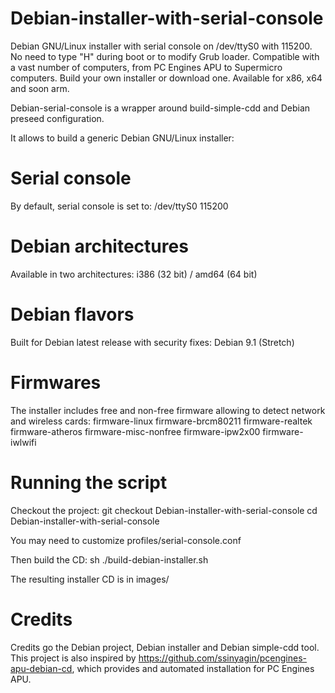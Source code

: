 # Debian-installer-with-serial-console
Debian GNU/Linux installer with serial console on /dev/ttyS0 with 115200. No need to type "H" during boot or to modify Grub loader. Compatible with a vast number of computers, from PC Engines APU to Supermicro computers. Build your own installer or download one. Available for x86, x64 and soon arm. 

Debian-serial-console is a wrapper around build-simple-cdd and Debian preseed configuration.

It allows to build a generic Debian GNU/Linux installer:

# Serial console
By default, serial console is set to:
/dev/ttyS0 115200

# Debian architectures
Available in two architectures:
i386 (32 bit) / amd64 (64 bit)

# Debian flavors
Built for Debian latest release with security fixes:
Debian 9.1 (Stretch) 

# Firmwares
The installer includes free and non-free firmware allowing to detect network and wireless cards:
   firmware-linux
   firmware-brcm80211
   firmware-realtek
   firmware-atheros
   firmware-misc-nonfree
   firmware-ipw2x00
   firmware-iwlwifi

# Running the script
Checkout the project:
	git checkout Debian-installer-with-serial-console 
	cd Debian-installer-with-serial-console 

You may need to customize profiles/serial-console.conf

Then build the CD:
	sh ./build-debian-installer.sh

The resulting installer CD is in images/

# Credits
Credits go the Debian project, Debian installer and Debian simple-cdd tool. 
This project is also inspired by https://github.com/ssinyagin/pcengines-apu-debian-cd, which provides and automated installation for PC Engines APU.
